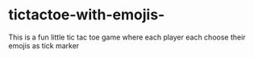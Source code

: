 # tictactoe-with-emojis-
This is a fun little tic tac toe game where each player each choose their emojis as tick marker
